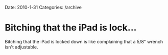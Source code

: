 Date: 2010-1-31
Categories: /archive

# Bitching that the iPad is lock...

Bitching that the iPad is locked down is like complaining that a 5/8" wrench isn't adjustable.
